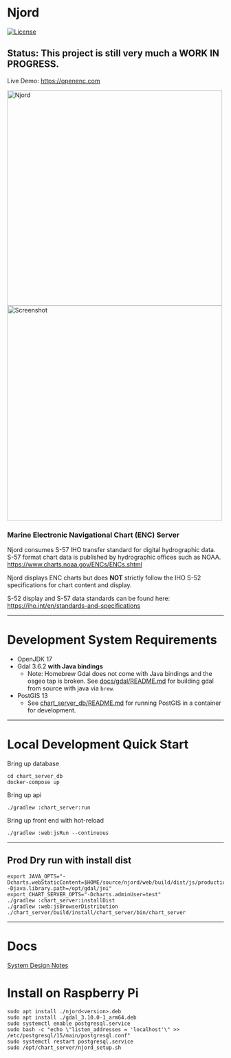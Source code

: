 # Njord 

[![License](https://img.shields.io/badge/License-Apache_2.0-blue.svg)](https://opensource.org/licenses/Apache-2.0)

## Status: This project is still very much a WORK IN PROGRESS.
Live Demo: https://openenc.com

<p>
    <img alt="Njord" src="./chart_server_fe/src/njord.jpg" width=500 >
    <img alt="Screenshot" src="./screenshot.png" width=500 >
</p>

### Marine Electronic Navigational Chart (ENC) Server

Njord consumes S-57 IHO transfer standard for digital hydrographic data. S-57 format chart data is published by 
hydrographic offices such as NOAA. https://www.charts.noaa.gov/ENCs/ENCs.shtml 

Njord displays ENC charts but does **NOT** strictly follow the IHO S-52 specifications for chart content and display.

S-52 display and S-57 data standards can be found here: https://iho.int/en/standards-and-specifications

----------

# Development System Requirements

* OpenJDK 17
* Gdal 3.6.2 **with Java bindings**
  * Note: Homebrew Gdal does not come with Java bindings and the osgeo tap is broken. 
          See [docs/gdal/README.md](docs/gdal/README.md) for building gdal from source with java via `brew`.
* PostGIS 13
  * See [chart_server_db/README.md](chart_server_db/README.md) for running PostGIS in a container for development. 

----------

# Local Development Quick Start

Bring up database
```shell
cd chart_server_db
docker-compose up
```

Bring up api
```shell
./gradlew :chart_server:run
```

Bring up front end with hot-reload
```shell
./gradlew :web:jsRun --continuous
```

----------

## Prod Dry run with install dist

```shell
export JAVA_OPTS="-Dcharts.webStaticContent=$HOME/source/njord/web/build/dist/js/productionExecutable -Djava.library.path=/opt/gdal/jni"
export CHART_SERVER_OPTS="-Dcharts.adminUser=test"
./gradlew :chart_server:installDist
./gradlew :web:jsBrowserDistribution
./chart_server/build/install/chart_server/bin/chart_server
```

----------

# Docs

[System Design Notes](docs/DESIGN.md)


# Install on Raspberry Pi

```shell
sudo apt install ./njord<version>.deb
sudo apt install ./gdal_3.10.0-1_arm64.deb
sudo systemctl enable postgresql.service
sudo bash -c "echo \"listen_addresses = 'localhost'\" >> /etc/postgresql/15/main/postgresql.conf"
sudo systemctl restart postgresql.service
sudo /opt/chart_server/njord_setup.sh
```